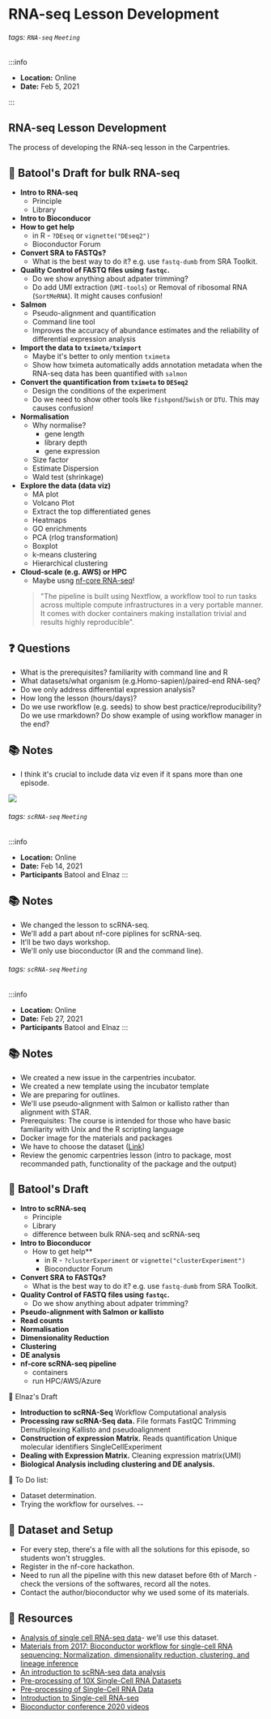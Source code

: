 RNA-seq Lesson Development
===

###### tags: `RNA-seq` `Meeting`

:::info
- **Location:** Online
- **Date:** Feb 5, 2021

:::

## RNA-seq Lesson Development 

The process of developing the RNA-seq lesson in the Carpentries.


:closed_book: Batool's Draft for bulk RNA-seq
--
- **Intro to RNA-seq**
	- Principle
	- Library
- **Intro to Bioconducor**
- **How to get help**
	- in R - `?DEseq` or `vignette("DEseq2")`
	- Bioconductor Forum
- **Convert SRA to FASTQs?**
	- What is the best way to do it? e.g. use `fastq-dumb` from SRA Toolkit.
- **Quality Control of FASTQ files using `fastqc`.**
	- Do we show anything about adpater trimming?
	- Do add UMI extraction (`UMI-tools`) or Removal of ribosomal RNA (`SortMeRNA`). It might causes confusion!
- **Salmon**
	- Pseudo-alignment and quantification
	- Command line tool
	- Improves the accuracy of abundance estimates and the reliability of  differential expression analysis
- **Import the data to `tximeta/tximport`**
	- Maybe it's better to only mention `tximeta`
	- Show how tximeta automatically adds annotation metadata when the RNA-seq data has been quantified with `salmon`
- **Convert the quantification from `tximeta` to `DESeq2`**
	- Design the conditions of the experiment
	- Do we need to show other tools like `fishpond`/`Swish` or `DTU`. This may causes confusion! 
- **Normalisation**
	- Why normalise? 
		- gene length
		- library depth
		- gene expression
	- Size factor
	- Estimate Dispersion
	- Wald test (shrinkage)
- **Explore the data (data viz)**
	- MA plot
	- Volcano Plot
	- Extract the top differentiated genes
	- Heatmaps
 	- GO enrichments
 	- PCA (rlog transformation)
	- Boxplot
	- k-means clustering
	- Hierarchical clustering
- **Cloud-scale (e.g. AWS) or HPC**
  - Maybe usng [nf-core RNA-seq](https://nf-co.re/rnaseq)!
  >"The pipeline is built using Nextflow, a workflow tool to run tasks across multiple compute infrastructures in a very portable manner. It comes with docker containers making installation trivial and results highly reproducible".

:question: Questions
---

- What is the prerequisites? familiarity with command line and R
- What datasets/what organism (e.g.Homo-sapien)/paired-end RNA-seq?
- Do we only address differential expression analysis?
- How long the lesson (hours/days)?
- Do we use rworkflow (e.g. seeds) to show best practice/reproducibility? Do we use rmarkdown? Do show example of using workflow manager in the end?

:books: Notes
---

- I think it's crucial to include data viz even if it spans more than one episode. 

![](https://i.imgur.com/gqmTZLM.png)

<!-- Other important details discussed during the meeting can be entered here. -->

###### tags: `scRNA-seq` `Meeting`

:::info
- **Location:** Online
- **Date:** Feb 14, 2021
- **Participants** Batool and Elnaz
:::

:books: Notes
---

- We changed the lesson to scRNA-seq. 
- We'll add a part about nf-core piplines for scRNA-seq.
- It'll be two days workshop.
- We'll only use bioconductor (R and the command line).

###### tags: `scRNA-seq` `Meeting`

:::info
- **Location:** Online
- **Date:** Feb 27, 2021
- **Participants** Batool and Elnaz
:::

:books: Notes
---

- We created a new issue in the carpentries incubator.
- We created a new template using the incubator template
- We are preparing for outlines.
- We'll use pseudo-alignment with Salmon or kallisto rather than alignment with STAR.
- Prerequisites: The course is intended for those who have basic familiarity with Unix and the R scripting language
- Docker image for the materials and packages
- We have to choose the dataset ([Link](https://scrnaseq-course.cog.sanger.ac.uk/website/index.html))
- Review the genomic carpentries lesson (intro to package, most recommanded path, functionality of the package and the output)

:closed_book: Batool's Draft
--
- **Intro to scRNA-seq**
	- Principle
	- Library
	- difference between bulk RNA-seq and scRNA-seq
- **Intro to Bioconducor**
    - How to get help**
	    - in R - `?clusterExperiment` or `vignette("clusterExperiment")`
	    - Bioconductor Forum
- **Convert SRA to FASTQs?**
	- What is the best way to do it? e.g. use `fastq-dumb` from SRA Toolkit.
- **Quality Control of FASTQ files using `fastqc`.**
	- Do we show anything about adpater trimming?
- **Pseudo-alignment with Salmon or kallisto**
- **Read counts**
- **Normalisation**
- **Dimensionality Reduction**
- **Clustering**
- **DE analysis**
- **nf-core scRNA-seq pipeline**
    - containers 
    - run HPC/AWS/Azure 

:closed_book: Elnaz's Draft
- **Introduction to scRNA-Seq**
      Workflow 
      Computational analysis
- **Processing raw scRNA-Seq data.**
      File formats
      FastQC
      Trimming
      Demultiplexing
      Kallisto and pseudoalignment
- **Construction of expression Matrix.**
      Reads quantification
      Unique molecular identifiers
      SingleCellExperiment
- **Dealing with Expression Matrix.**
      Cleaning expression matrix(UMI)
- **Biological Analysis including clustering and DE analysis.**


:traffic_light: To Do list:
- Dataset determination.
- Trying the workflow for ourselves.
--

:traffic_light: Dataset and Setup
---
- For every step, there's a file with all the solutions for this episode, so students won't struggles.
- Register in the nf-core hackathon.
- Need to run all the pipeline with this new dataset before 6th of March - check the versions of the softwares, record all the notes.
- Contact the author/bioconductor why we used some of its materials.


:link: Resources
---
- [Analysis of single cell RNA-seq data](https://scrnaseq-course.cog.sanger.ac.uk/website/index.html)- we'll use this dataset.
- [Materials from 2017: Bioconductor workflow for single-cell RNA sequencing: Normalization, dimensionality reduction, clustering, and lineage inference](https://www.bioconductor.org/help/course-materials/2017/BioC2017/Day2/Workshops/singleCell/doc/workshop.html)
- [An introduction to scRNA-seq data analysis](https://training.galaxyproject.org/training-material/topics/transcriptomics/tutorials/scrna-intro/slides.html#1)
- [Pre-processing of 10X Single-Cell RNA Datasets](https://training.galaxyproject.org/training-material/topics/transcriptomics/tutorials/scrna-preprocessing-tenx/tutorial.html)
- [Pre-processing of Single-Cell RNA Data](https://training.galaxyproject.org/training-material/topics/transcriptomics/tutorials/scrna-preprocessing/tutorial.html)
- [Introduction to Single-cell RNA-seq](https://hbctraining.github.io/scRNA-seq/schedule/)
- [Bioconductor conference 2020 videos](https://www.youtube.com/user/bioconductor/video)



